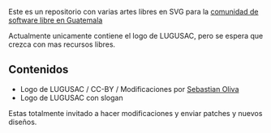 Este es un repositorio con varias artes libres en SVG para la [comunidad de software libre en Guatemala](http://slgt.org)

Actualmente unicamente contiene el logo de LUGUSAC, pero se espera que crezca con mas recursos libres.

## Contenidos
* Logo de LUGUSAC / CC-BY / Modificaciones por [Sebastian Oliva](http://sebastianoliva.com)
* Logo de LUGUSAC con slogan

Estas totalmente invitado a hacer modificaciones y enviar patches y nuevos diseños.